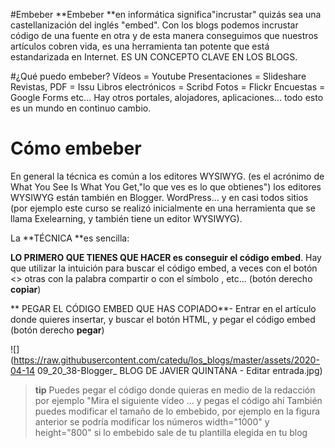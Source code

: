 #Embeber 
**Embeber **en informática significa"incrustar" quizás sea una castellanización del inglés "embed". Con los blogs podemos incrustar código de una fuente en otra y de esta manera conseguimos que nuestros artículos cobren vida, es una herramienta tan potente que está estandarizada en Internet. ES UN CONCEPTO CLAVE EN LOS BLOGS.

#¿Qué puedo embeber?
Vídeos = Youtube
Presentaciones = Slideshare
Revistas, PDF = Issu
Libros electrónicos = Scribd
Fotos = Flickr
Encuestas = Google Forms
etc...
Hay otros portales, alojadores, aplicaciones... todo esto es un mundo en continuo cambio.

# Cómo embeber

En general la técnica es común a los editores WYSIWYG. (es el acrónimo de What You See Is What You Get,"lo que ves es lo que obtienes") los editores WYSIWYG están también en Blogger. WordPress... y en casi todos sitios (por ejemplo este curso se realizó inicialmente en una herramienta que se llama Exelearning, y también tiene un editor WYSIWYG).

La **TÉCNICA **es sencilla:

**LO PRIMERO QUE TIENES QUE HACER es conseguir el código embed**. Hay que utilizar la intuición para buscar el código embed, a veces con el botón <> otras con la palabra compartir o con el símbolo , etc... (botón derecho **copiar**)

** PEGAR EL CÓDIGO EMBED QUE HAS COPIADO**- Entrar en el artículo donde quieres insertar, y buscar el botón HTML, y pegar el código embed (botón derecho **pegar**)

![](https://raw.githubusercontent.com/catedu/los_blogs/master/assets/2020-04-14 09_20_38-Blogger_ BLOG DE JAVIER QUINTANA - Editar entrada.jpg)

>**tip**
>Puedes pegar el código donde quieras en medio de la redacción por ejemplo "Mira el siguiente vídeo ... y pegas el código ahí
>También puedes modificar el tamaño de lo embebido, por ejemplo en la figura anterior se podría modificar los números width="1000" y height="800" si lo embebido sale de tu plantilla elegida en tu blog